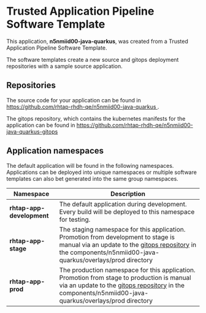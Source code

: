 # Trusted Application Pipeline Software Template

This application, **n5nmiid00-java-quarkus**, was created from a Trusted Application Pipeline Software Template.

The software templates create a new source and gitops deployment repositories with a sample source application. 

## Repositories

The source code for your application can be found in [https://github.com/rhtap-rhdh-qe/n5nmiid00-java-quarkus ](https://github.com/rhtap-rhdh-qe/n5nmiid00-java-quarkus ).
 
The gitops repository, which contains the kubernetes manifests for the application can be found in 
[https://github.com/rhtap-rhdh-qe/n5nmiid00-java-quarkus-gitops ](https://github.com/rhtap-rhdh-qe/n5nmiid00-java-quarkus-gitops ) 

## Application namespaces 

The default application will be found in the following namespaces. Applications can be deployed into unique namespaces or multiple software templates can also bet generated into the same group namespaces.  

|  Namespace   |  Description   |  
| -------- | -------- |   
| **rhtap-app-development** | The default application during development. Every build will be deployed to this namespace for testing. | 
| **rhtap-app-stage** | The staging namespace for this application. Promotion from development to stage is manual via an update to the [gitops repository](https://github.com/rhtap-rhdh-qe/n5nmiid00-java-quarkus-gitops ) in the components/n5nmiid00-java-quarkus/overlays/prod directory |  
| **rhtap-app-prod** | The production namespace for this application. Promotion from stage to production is manual via an update to the [gitops repository](https://github.com/rhtap-rhdh-qe/n5nmiid00-java-quarkus-gitops ) in the components/n5nmiid00-java-quarkus/overlays/prod directory | 